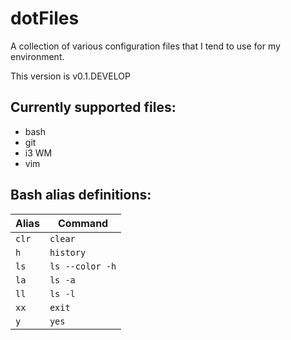 # dotFiles
A collection of various configuration files that I tend to use for my environment.

This version is v0.1.DEVELOP

## Currently supported files:
* bash
* git
* i3 WM
* vim

## Bash alias definitions:
| Alias | Command         |
| ----- | --------------- |
| `clr` | `clear`         |
| `h`   | `history`       |
| `ls`  | `ls --color -h` |
| `la`  | `ls -a`         |
| `ll`  | `ls -l`         |
| `xx`  | `exit`          |
| `y`   | `yes`           |
